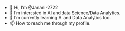 - 👋 Hi, I’m @Janani-2722
- 👀 I’m interested in AI and data Science/Data Analytics.
- 🌱 I’m currently learning AI and Data Analytics too.
- 📫 How to reach me through my profile.


<!---
Janani-2722/Janani-2722 is a ✨ special ✨ repository because its `README.md` (this file) appears on your GitHub profile.
You can click the Preview link to take a look at your changes.
--->
